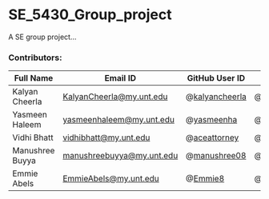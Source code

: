 # SE_5430_Group_project
A SE group project...

### Contributors:
|Full Name|Email ID|GitHub User ID|Trello ID|
|---------|--------|--------------|---------|
|Kalyan Cheerla| KalyanCheerla@my.unt.edu | @[kalyancheerla](https://github.com/kalyancheerla) | @kalyancheerla |
|Yasmeen Haleem| yasmeenhaleem@my.unt.edu | @[yasmeenha](https://github.com/yasmeenha) | @yasmeenha |
|Vidhi Bhatt| vidhibhatt@my.unt.edu |@[aceattorney](https://github.com/aceattorney666) |@vidhi_bhatt|
|Manushree Buyya| manushreebuyya@my.unt.edu |@[manushree08](https://github.com/manushree08) |@manushree08|
|Emmie Abels| EmmieAbels@my.unt.edu | @[Emmie8](https://github.com/Emmie8) | @emmieabels1 |
